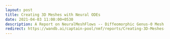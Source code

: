 ```yaml
---
layout: post
title: Creating 3D Meshes with Neural ODEs
date: 2021-04-03 11:00:00+0530
description: A Report on NeuralMeshFlows -- Diffeomorphic Genus-0 Mesh Generation using Neural ODEs
redirect: https://wandb.ai/captain-pool/nmf/reports/Creating-3D-Meshes-with-Neural-ODEs--Vmlldzo1Mjg1NzA
---
```

